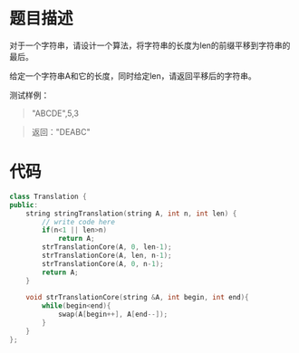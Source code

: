 # 题目描述
对于一个字符串，请设计一个算法，将字符串的长度为len的前缀平移到字符串的最后。

给定一个字符串A和它的长度，同时给定len，请返回平移后的字符串。

测试样例：
> "ABCDE",5,3

> 返回："DEABC"

# 代码
```cpp
class Translation {
public:
    string stringTranslation(string A, int n, int len) {
        // write code here
        if(n<1 || len>n)
            return A;
        strTranslationCore(A, 0, len-1);
        strTranslationCore(A, len, n-1);
        strTranslationCore(A, 0, n-1);
        return A;
    }
    
    void strTranslationCore(string &A, int begin, int end){
        while(begin<end){
            swap(A[begin++], A[end--]);
        }
    }
};
```
